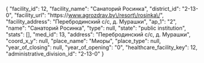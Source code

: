 {
    "facility_id": 12,
    "facility_name": "Санаторий Росинка",
    "district_id": "2-13-0",
    "facility_url": "https:\/\/www.agrozdrav.by\/resort\/rosinka\/",
    "facility_address": "Перебродинский с\/с, д. Мурашки",
    "ap_1": "2",
    "name": "Санаторий Росинка",
    "type": null,
    "state": "public institution",
    "stats": [],
    "med_id": 13,
    "address": "Перебродинский с\/с, д. Мурашки",
    "coord_x_y": null,
    "place_name": "Миоры",
    "place_type": null,
    "year_of_closing": null,
    "year_of_opening": "0",
    "healthcare_facility_key": 12,
    "administrative_division_id": "2-13-0"
}